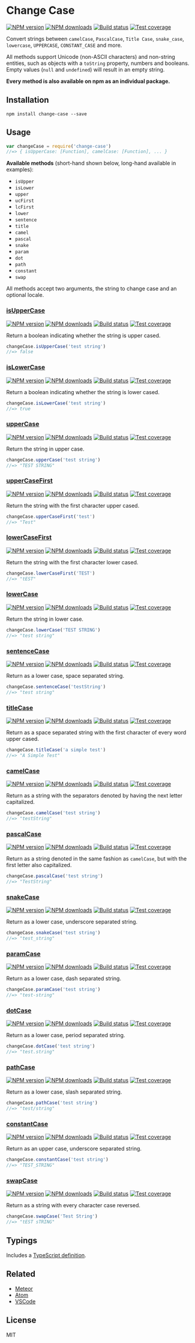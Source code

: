 # Change Case

[![NPM version][npm-image]][npm-url]
[![NPM downloads][downloads-image]][downloads-url]
[![Build status][travis-image]][travis-url]
[![Test coverage][coveralls-image]][coveralls-url]

Convert strings between `camelCase`, `PascalCase`, `Title Case`, `snake_case`, `lowercase`, `UPPERCASE`, `CONSTANT_CASE` and more.

All methods support Unicode (non-ASCII characters) and non-string entities, such as objects with a `toString` property, numbers and booleans. Empty values (`null` and `undefined`) will result in an empty string.

**Every method is also available on npm as an individual package.**

## Installation

```
npm install change-case --save
```

## Usage

```js
var changeCase = require('change-case')
//=> { isUpperCase: [Function], camelCase: [Function], ... }
```

**Available methods** (short-hand shown below, long-hand available in examples):

* `isUpper`
* `isLower`
* `upper`
* `ucFirst`
* `lcFirst`
* `lower`
* `sentence`
* `title`
* `camel`
* `pascal`
* `snake`
* `param`
* `dot`
* `path`
* `constant`
* `swap`

All methods accept two arguments, the string to change case and an optional locale.

### [isUpperCase](https://github.com/blakeembrey/is-upper-case)

[![NPM version](https://img.shields.io/npm/v/is-upper-case.svg?style=flat)](https://npmjs.org/package/is-upper-case)
[![NPM downloads](https://img.shields.io/npm/dm/is-upper-case.svg?style=flat)](https://npmjs.org/package/is-upper-case)
[![Build status](https://img.shields.io/travis/blakeembrey/is-upper-case.svg?style=flat)](https://travis-ci.org/blakeembrey/is-upper-case)
[![Test coverage](https://img.shields.io/coveralls/blakeembrey/is-upper-case.svg?style=flat)](https://coveralls.io/r/blakeembrey/is-upper-case?branch=master)

Return a boolean indicating whether the string is upper cased.

```js
changeCase.isUpperCase('test string')
//=> false
```

### [isLowerCase](https://github.com/blakeembrey/is-lower-case)

[![NPM version](https://img.shields.io/npm/v/is-lower-case.svg?style=flat)](https://npmjs.org/package/is-lower-case)
[![NPM downloads](https://img.shields.io/npm/dm/is-lower-case.svg?style=flat)](https://npmjs.org/package/is-lower-case)
[![Build status](https://img.shields.io/travis/blakeembrey/is-lower-case.svg?style=flat)](https://travis-ci.org/blakeembrey/is-lower-case)
[![Test coverage](https://img.shields.io/coveralls/blakeembrey/is-lower-case.svg?style=flat)](https://coveralls.io/r/blakeembrey/is-lower-case?branch=master)

Return a boolean indicating whether the string is lower cased.

```js
changeCase.isLowerCase('test string')
//=> true
```

### [upperCase](https://github.com/blakeembrey/upper-case)

[![NPM version](https://img.shields.io/npm/v/upper-case.svg?style=flat)](https://npmjs.org/package/upper-case)
[![NPM downloads](https://img.shields.io/npm/dm/upper-case.svg?style=flat)](https://npmjs.org/package/upper-case)
[![Build status](https://img.shields.io/travis/blakeembrey/upper-case.svg?style=flat)](https://travci.org/blakeembrey/upper-case)
[![Test coverage](https://img.shields.io/coveralls/blakeembrey/upper-case.svg?style=flat)](https://coveralls.io/r/blakeembrey/is-upper-case?branch=master)

Return the string in upper case.

```js
changeCase.upperCase('test string')
//=> "TEST STRING"
```

### [upperCaseFirst](https://github.com/blakeembrey/upper-case-first)

[![NPM version](https://img.shields.io/npm/v/upper-case-first.svg?style=flat)](https://npmjs.org/package/upper-case-first)
[![NPM downloads](https://img.shields.io/npm/dm/upper-case-first.svg?style=flat)](https://npmjs.org/package/upper-case-first)
[![Build status](https://img.shields.io/travis/blakeembrey/upper-case-first.svg?style=flat)](https://travis-ci.org/blakeembrey/upper-case-first)
[![Test coverage](https://img.shields.io/coveralls/blakeembrey/upper-case-first.svg?style=flat)](https://coveralls.io/r/blakeembrey/is-upper-case?branch=master)

Return the string with the first character upper cased.

```js
changeCase.upperCaseFirst('test')
//=> "Test"
```

### [lowerCaseFirst](https://github.com/blakeembrey/lower-case-first)

[![NPM version](https://img.shields.io/npm/v/lower-case-first.svg?style=flat)](https://npmjs.org/package/lower-case-first)
[![NPM downloads](https://img.shields.io/npm/dm/lower-case-first.svg?style=flat)](https://npmjs.org/package/lower-case-first)
[![Build status](https://img.shields.io/travis/blakeembrey/lower-case-first.svg?style=flat)](https://travis-ci.org/blakeembrey/lower-case-first)
[![Test coverage](https://img.shields.io/coveralls/blakeembrey/lower-case-first.svg?style=flat)](https://coveralls.io/r/blakeembrey/lower-case-first?branch=master)

Return the string with the first character lower cased.

```js
changeCase.lowerCaseFirst('TEST')
//=> "tEST"
```

### [lowerCase](https://github.com/blakeembrey/lower-case)

[![NPM version](https://img.shields.io/npm/v/lower-case.svg?style=flat)](https://npmjs.org/package/lower-case)
[![NPM downloads](https://img.shields.io/npm/dm/lower-case.svg?style=flat)](https://npmjs.org/package/lower-case)
[![Build status](https://img.shields.io/travis/blakeembrey/lower-case.svg?style=flat)](https://travis-ci.org/blakeembrey/lower-case)
[![Test coverage](https://img.shields.io/coveralls/blakeembrey/lower-case.svg?style=flat)](https://coveralls.io/r/blakeembrey/lower-case?branch=master)

Return the string in lower case.

```js
changeCase.lowerCase('TEST STRING')
//=> "test string"
```

### [sentenceCase](https://github.com/blakeembrey/sentence-case)

[![NPM version](https://img.shields.io/npm/v/sentence-case.svg?style=flat)](https://npmjs.org/package/sentence-case)
[![NPM downloads](https://img.shields.io/npm/dm/sentence-case.svg?style=flat)](https://npmjs.org/package/sentence-case)
[![Build status](https://img.shields.io/travis/blakeembrey/sentence-case.svg?style=flat)](https://travis-ci.org/blakeembrey/sentence-case)
[![Test coverage](https://img.shields.io/coveralls/blakeembrey/sentence-case.svg?style=flat)](https://coveralls.io/r/blakeembrey/sentence-case?branch=master)

Return as a lower case, space separated string.

```js
changeCase.sentenceCase('testString')
//=> "test string"
```

### [titleCase](https://github.com/blakeembrey/title-case)

[![NPM version](https://img.shields.io/npm/v/title-case.svg?style=flat)](https://npmjs.org/package/title-case)
[![NPM downloads](https://img.shields.io/npm/dm/title-case.svg?style=flat)](https://npmjs.org/package/title-case)
[![Build status](https://img.shields.io/travis/blakeembrey/title-case.svg?style=flat)](https://travis-ci.org/blakeembrey/title-case)
[![Test coverage](https://img.shields.io/coveralls/blakeembrey/title-case.svg?style=flat)](https://coveralls.io/r/blakeembrey/title-case?branch=master)

Return as a space separated string with the first character of every word upper cased.

```js
changeCase.titleCase('a simple test')
//=> "A Simple Test"
```

### [camelCase](https://github.com/blakeembrey/camel-case)

[![NPM version](https://img.shields.io/npm/v/camel-case.svg?style=flat)](https://npmjs.org/package/camel-case)
[![NPM downloads](https://img.shields.io/npm/dm/camel-case.svg?style=flat)](https://npmjs.org/package/camel-case)
[![Build status](https://img.shields.io/travis/blakeembrey/camel-case.svg?style=flat)](https://travis-ci.org/blakeembrey/camel-case)
[![Test coverage](https://img.shields.io/coveralls/blakeembrey/camel-case.svg?style=flat)](https://coveralls.io/r/blakeembrey/camel-case?branch=master)

Return as a string with the separators denoted by having the next letter capitalized.

```js
changeCase.camelCase('test string')
//=> "testString"
```

### [pascalCase](https://github.com/blakeembrey/pascal-case)

[![NPM version](https://img.shields.io/npm/v/pascal-case.svg?style=flat)](https://npmjs.org/package/pascal-case)
[![NPM downloads](https://img.shields.io/npm/dm/pascal-case.svg?style=flat)](https://npmjs.org/package/pascal-case)
[![Build status](https://img.shields.io/travis/blakeembrey/pascal-case.svg?style=flat)](https://travis-ci.org/blakeembrey/pascal-case)
[![Test coverage](https://img.shields.io/coveralls/blakeembrey/pascal-case.svg?style=flat)](https://coveralls.io/r/blakeembrey/pascal-case?branch=master)

Return as a string denoted in the same fashion as `camelCase`, but with the first letter also capitalized.

```js
changeCase.pascalCase('test string')
//=> "TestString"
```

### [snakeCase](https://github.com/blakeembrey/snake-case)

[![NPM version](https://img.shields.io/npm/v/snake-case.svg?style=flat)](https://npmjs.org/package/snake-case)
[![NPM downloads](https://img.shields.io/npm/dm/snake-case.svg?style=flat)](https://npmjs.org/package/snake-case)
[![Build status](https://img.shields.io/travis/blakeembrey/snake-case.svg?style=flat)](https://travis-ci.org/blakeembrey/snake-case)
[![Test coverage](https://img.shields.io/coveralls/blakeembrey/snake-case.svg?style=flat)](https://coveralls.io/r/blakeembrey/snake-case?branch=master)

Return as a lower case, underscore separated string.

```js
changeCase.snakeCase('test string')
//=> "test_string"
```

### [paramCase](https://github.com/blakeembrey/param-case)

[![NPM version](https://img.shields.io/npm/v/param-case.svg?style=flat)](https://npmjs.org/package/param-case)
[![NPM downloads](https://img.shields.io/npm/dm/param-case.svg?style=flat)](https://npmjs.org/package/param-case)
[![Build status](https://img.shields.io/travis/blakeembrey/param-case.svg?style=flat)](https://travis-ci.org/blakeembrey/param-case)
[![Test coverage](https://img.shields.io/coveralls/blakeembrey/param-case.svg?style=flat)](https://coveralls.io/r/blakeembrey/param-case?branch=master)

Return as a lower case, dash separated string.

```js
changeCase.paramCase('test string')
//=> "test-string"
```

### [dotCase](https://github.com/blakeembrey/dot-case)

[![NPM version](https://img.shields.io/npm/v/dot-case.svg?style=flat)](https://npmjs.org/package/dot-case)
[![NPM downloads](https://img.shields.io/npm/dm/dot-case.svg?style=flat)](https://npmjs.org/package/dot-case)
[![Build status](https://img.shields.io/travis/blakeembrey/dot-case.svg?style=flat)](https://travis-ci.org/blakeembrey/dot-case)
[![Test coverage](https://img.shields.io/coveralls/blakeembrey/dot-case.svg?style=flat)](https://coveralls.io/r/blakeembrey/dot-case?branch=master)

Return as a lower case, period separated string.

```js
changeCase.dotCase('test string')
//=> "test.string"
```

### [pathCase](https://github.com/blakeembrey/path-case)

[![NPM version](https://img.shields.io/npm/v/path-case.svg?style=flat)](https://npmjs.org/package/path-case)
[![NPM downloads](https://img.shields.io/npm/dm/path-case.svg?style=flat)](https://npmjs.org/package/path-case)
[![Build status](https://img.shields.io/travis/blakeembrey/path-case.svg?style=flat)](https://travis-ci.org/blakeembrey/path-case)
[![Test coverage](https://img.shields.io/coveralls/blakeembrey/path-case.svg?style=flat)](https://coveralls.io/r/blakeembrey/path-case?branch=master)

Return as a lower case, slash separated string.

```js
changeCase.pathCase('test string')
//=> "test/string"
```

### [constantCase](https://github.com/blakeembrey/constant-case)

[![NPM version](https://img.shields.io/npm/v/constant-case.svg?style=flat)](https://npmjs.org/package/constant-case)
[![NPM downloads](https://img.shields.io/npm/dm/constant-case.svg?style=flat)](https://npmjs.org/package/constant-case)
[![Build status](https://img.shields.io/travis/blakeembrey/constant-case.svg?style=flat)](https://travis-ci.org/blakeembrey/constant-case)
[![Test coverage](https://img.shields.io/coveralls/blakeembrey/constant-case.svg?style=flat)](https://coveralls.io/r/blakeembrey/constant-case?branch=master)

Return as an upper case, underscore separated string.

```js
changeCase.constantCase('test string')
//=> "TEST_STRING"
```

### [swapCase](https://github.com/blakeembrey/swap-case)

[![NPM version](https://img.shields.io/npm/v/swap-case.svg?style=flat)](https://npmjs.org/package/swap-case)
[![NPM downloads](https://img.shields.io/npm/dm/swap-case.svg?style=flat)](https://npmjs.org/package/swap-case)
[![Build status](https://img.shields.io/travis/blakeembrey/swap-case.svg?style=flat)](https://travis-ci.org/blakeembrey/swap-case)
[![Test coverage](https://img.shields.io/coveralls/blakeembrey/swap-case.svg?style=flat)](https://coveralls.io/r/blakeembrey/swap-case?branch=master)

Return as a string with every character case reversed.

```js
changeCase.swapCase('Test String')
//=> "tEST sTRING"
```

## Typings

Includes a [TypeScript definition](change-case.d.ts).

## Related

* [Meteor](https://github.com/Konecty/change-case)
* [Atom](https://github.com/robhurring/atom-change-case)
* [VSCode](https://github.com/wmaurer/vscode-change-case)

## License

MIT

[npm-image]: https://img.shields.io/npm/v/change-case.svg?style=flat
[npm-url]: https://npmjs.org/package/change-case
[downloads-image]: https://img.shields.io/npm/dm/change-case.svg?style=flat
[downloads-url]: https://npmjs.org/package/change-case
[travis-image]: https://img.shields.io/travis/blakeembrey/change-case.svg?style=flat
[travis-url]: https://travis-ci.org/blakeembrey/change-case
[coveralls-image]: https://img.shields.io/coveralls/blakeembrey/change-case.svg?style=flat
[coveralls-url]: https://coveralls.io/r/blakeembrey/change-case?branch=master
